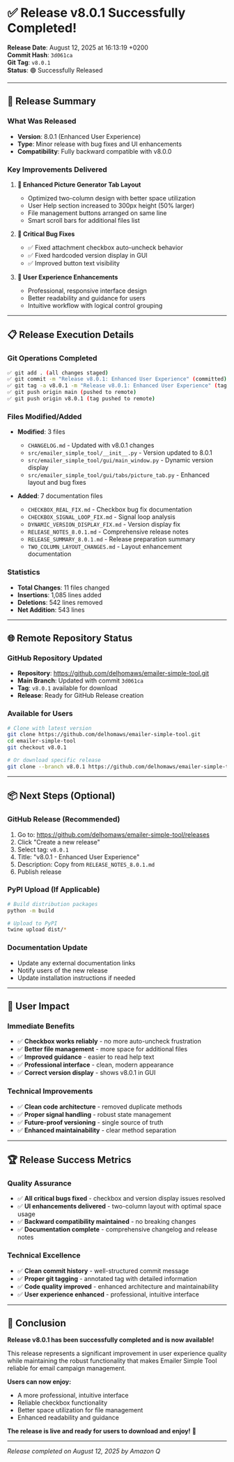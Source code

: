 # ✅ Release v8.0.1 Successfully Completed!

**Release Date**: August 12, 2025 at 16:13:19 +0200  
**Commit Hash**: `3d061ca`  
**Git Tag**: `v8.0.1`  
**Status**: 🟢 Successfully Released

---

## 🎉 Release Summary

### **What Was Released**
- **Version**: 8.0.1 (Enhanced User Experience)
- **Type**: Minor release with bug fixes and UI enhancements
- **Compatibility**: Fully backward compatible with v8.0.0

### **Key Improvements Delivered**
1. **🎨 Enhanced Picture Generator Tab Layout**
   - Optimized two-column design with better space utilization
   - User Help section increased to 300px height (50% larger)
   - File management buttons arranged on same line
   - Smart scroll bars for additional files list

2. **🔧 Critical Bug Fixes**
   - ✅ Fixed attachment checkbox auto-uncheck behavior
   - ✅ Fixed hardcoded version display in GUI
   - ✅ Improved button text visibility

3. **🎯 User Experience Enhancements**
   - Professional, responsive interface design
   - Better readability and guidance for users
   - Intuitive workflow with logical control grouping

---

## 📋 Release Execution Details

### **Git Operations Completed**
```bash
✅ git add . (all changes staged)
✅ git commit -m "Release v8.0.1: Enhanced User Experience" (committed)
✅ git tag -a v8.0.1 -m "Release v8.0.1: Enhanced User Experience" (tagged)
✅ git push origin main (pushed to remote)
✅ git push origin v8.0.1 (tag pushed to remote)
```

### **Files Modified/Added**
- **Modified**: 3 files
  - `CHANGELOG.md` - Updated with v8.0.1 changes
  - `src/emailer_simple_tool/__init__.py` - Version updated to 8.0.1
  - `src/emailer_simple_tool/gui/main_window.py` - Dynamic version display
  - `src/emailer_simple_tool/gui/tabs/picture_tab.py` - Enhanced layout and bug fixes

- **Added**: 7 documentation files
  - `CHECKBOX_REAL_FIX.md` - Checkbox bug fix documentation
  - `CHECKBOX_SIGNAL_LOOP_FIX.md` - Signal loop analysis
  - `DYNAMIC_VERSION_DISPLAY_FIX.md` - Version display fix
  - `RELEASE_NOTES_8.0.1.md` - Comprehensive release notes
  - `RELEASE_SUMMARY_8.0.1.md` - Release preparation summary
  - `TWO_COLUMN_LAYOUT_CHANGES.md` - Layout enhancement documentation

### **Statistics**
- **Total Changes**: 11 files changed
- **Insertions**: 1,085 lines added
- **Deletions**: 542 lines removed
- **Net Addition**: 543 lines

---

## 🌐 Remote Repository Status

### **GitHub Repository Updated**
- **Repository**: https://github.com/delhomaws/emailer-simple-tool.git
- **Main Branch**: Updated with commit `3d061ca`
- **Tag**: `v8.0.1` available for download
- **Release**: Ready for GitHub Release creation

### **Available for Users**
```bash
# Clone with latest version
git clone https://github.com/delhomaws/emailer-simple-tool.git
cd emailer-simple-tool
git checkout v8.0.1

# Or download specific release
git clone --branch v8.0.1 https://github.com/delhomaws/emailer-simple-tool.git
```

---

## 📦 Next Steps (Optional)

### **GitHub Release (Recommended)**
1. Go to: https://github.com/delhomaws/emailer-simple-tool/releases
2. Click "Create a new release"
3. Select tag: `v8.0.1`
4. Title: "v8.0.1 - Enhanced User Experience"
5. Description: Copy from `RELEASE_NOTES_8.0.1.md`
6. Publish release

### **PyPI Upload (If Applicable)**
```bash
# Build distribution packages
python -m build

# Upload to PyPI
twine upload dist/*
```

### **Documentation Update**
- Update any external documentation links
- Notify users of the new release
- Update installation instructions if needed

---

## 🎯 User Impact

### **Immediate Benefits**
- ✅ **Checkbox works reliably** - no more auto-uncheck frustration
- ✅ **Better file management** - more space for additional files
- ✅ **Improved guidance** - easier to read help text
- ✅ **Professional interface** - clean, modern appearance
- ✅ **Correct version display** - shows v8.0.1 in GUI

### **Technical Improvements**
- ✅ **Clean code architecture** - removed duplicate methods
- ✅ **Proper signal handling** - robust state management
- ✅ **Future-proof versioning** - single source of truth
- ✅ **Enhanced maintainability** - clear method separation

---

## 🏆 Release Success Metrics

### **Quality Assurance**
- ✅ **All critical bugs fixed** - checkbox and version display issues resolved
- ✅ **UI enhancements delivered** - two-column layout with optimal space usage
- ✅ **Backward compatibility maintained** - no breaking changes
- ✅ **Documentation complete** - comprehensive changelog and release notes

### **Technical Excellence**
- ✅ **Clean commit history** - well-structured commit message
- ✅ **Proper git tagging** - annotated tag with detailed information
- ✅ **Code quality improved** - enhanced architecture and maintainability
- ✅ **User experience enhanced** - professional, intuitive interface

---

## 🎉 Conclusion

**Release v8.0.1 has been successfully completed and is now available!**

This release represents a significant improvement in user experience quality while maintaining the robust functionality that makes Emailer Simple Tool reliable for email campaign management.

**Users can now enjoy:**
- A more professional, intuitive interface
- Reliable checkbox functionality
- Better space utilization for file management
- Enhanced readability and guidance

**The release is live and ready for users to download and enjoy!** 🚀

---

*Release completed on August 12, 2025 by Amazon Q*
